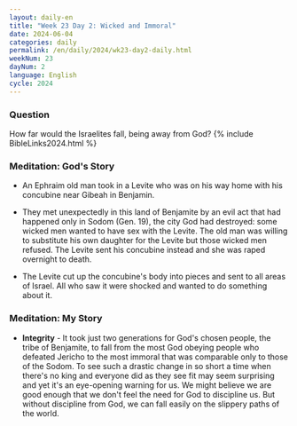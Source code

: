 ```yaml
---
layout: daily-en
title: "Week 23 Day 2: Wicked and Immoral"
date: 2024-06-04
categories: daily
permalink: /en/daily/2024/wk23-day2-daily.html
weekNum: 23
dayNum: 2
language: English
cycle: 2024
---
```

### Question     
How far would the Israelites fall, being away from God?
{% include BibleLinks2024.html %} 

### Meditation: God's Story   
+ An Ephraim old man took in a Levite who was on his way home with his concubine near Gibeah in Benjamin. 

+ They met unexpectedly in this land of Benjamite by an evil act that had happened only in Sodom (Gen. 19), the city God had destroyed: some wicked men wanted to have sex with the Levite. The old man was willing to substitute his own daughter for the Levite but those wicked men refused. The Levite sent his concubine instead and she was raped overnight to death. 

+ The Levite cut up the concubine's body into pieces and sent to all areas of Israel. All who saw it were shocked and wanted to do something about it. 

### Meditation: My Story   
+ **Integrity** - It took just two generations for God's chosen people, the tribe of Benjamite, to fall from the most God obeying people who defeated Jericho to the most immoral that was comparable only to those of the Sodom. To see such a drastic change in so short a time when there's no king and everyone did as they see fit may seem surprising and yet it's an eye-opening warning for us. We might believe we are good enough that we don't feel the need for God to discipline us. But without discipline from God, we can fall easily on the slippery paths of the world. 

